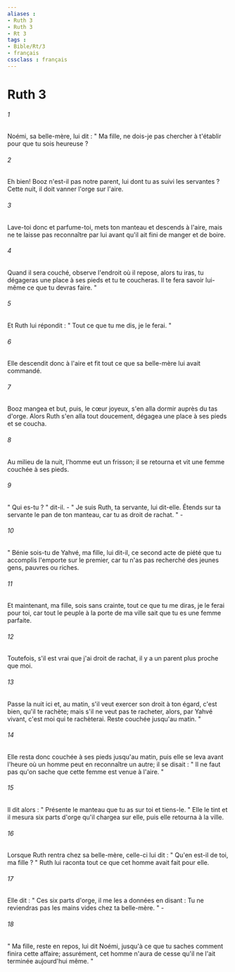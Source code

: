 ```yaml
---
aliases : 
- Ruth 3
- Ruth 3
- Rt 3
tags : 
- Bible/Rt/3
- français
cssclass : français
---
```


# Ruth 3

###### 1
Noémi, sa belle-mère, lui dit : " Ma fille, ne dois-je pas chercher à t'établir pour que tu sois heureuse ? 
###### 2
Eh bien! Booz n'est-il pas notre parent, lui dont tu as suivi les servantes ? Cette nuit, il doit vanner l'orge sur l'aire. 
###### 3
Lave-toi donc et parfume-toi, mets ton manteau et descends à l'aire, mais ne te laisse pas reconnaître par lui avant qu'il ait fini de manger et de boire. 
###### 4
Quand il sera couché, observe l'endroit où il repose, alors tu iras, tu dégageras une place à ses pieds et tu te coucheras. Il te fera savoir lui-même ce que tu devras faire. " 
###### 5
Et Ruth lui répondit : " Tout ce que tu me dis, je le ferai. " 
###### 6
Elle descendit donc à l'aire et fit tout ce que sa belle-mère lui avait commandé. 
###### 7
Booz mangea et but, puis, le cœur joyeux, s'en alla dormir auprès du tas d'orge. Alors Ruth s'en alla tout doucement, dégagea une place à ses pieds et se coucha. 
###### 8
Au milieu de la nuit, l'homme eut un frisson; il se retourna et vit une femme couchée à ses pieds. 
###### 9
" Qui es-tu ? " dit-il. - " Je suis Ruth, ta servante, lui dit-elle. Étends sur ta servante le pan de ton manteau, car tu as droit de rachat. " - 
###### 10
" Bénie sois-tu de Yahvé, ma fille, lui dit-il, ce second acte de piété que tu accomplis l'emporte sur le premier, car tu n'as pas recherché des jeunes gens, pauvres ou riches. 
###### 11
Et maintenant, ma fille, sois sans crainte, tout ce que tu me diras, je le ferai pour toi, car tout le peuple à la porte de ma ville sait que tu es une femme parfaite. 
###### 12
Toutefois, s'il est vrai que j'ai droit de rachat, il y a un parent plus proche que moi. 
###### 13
Passe la nuit ici et, au matin, s'il veut exercer son droit à ton égard, c'est bien, qu'il te rachète; mais s'il ne veut pas te racheter, alors, par Yahvé vivant, c'est moi qui te rachèterai. Reste couchée jusqu'au matin. " 
###### 14
Elle resta donc couchée à ses pieds jusqu'au matin, puis elle se leva avant l'heure où un homme peut en reconnaître un autre; il se disait : " Il ne faut pas qu'on sache que cette femme est venue à l'aire. " 
###### 15
Il dit alors : " Présente le manteau que tu as sur toi et tiens-le. " Elle le tint et il mesura six parts d'orge qu'il chargea sur elle, puis elle retourna à la ville. 
###### 16
Lorsque Ruth rentra chez sa belle-mère, celle-ci lui dit : " Qu'en est-il de toi, ma fille ? " Ruth lui raconta tout ce que cet homme avait fait pour elle. 
###### 17
Elle dit : " Ces six parts d'orge, il me les a données en disant : Tu ne reviendras pas les mains vides chez ta belle-mère. " - 
###### 18
" Ma fille, reste en repos, lui dit Noémi, jusqu'à ce que tu saches comment finira cette affaire; assurément, cet homme n'aura de cesse qu'il ne l'ait terminée aujourd'hui même. " 
